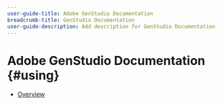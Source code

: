 ```yaml
---
user-guide-title: Adobe GenStudio Documentation
breadcrumb-title: GenStudio Documentation
user-guide-description: Add description for GenStudio Documentation
---
```


# Adobe GenStudio Documentation {#using}

+ [Overview](overview.md)
